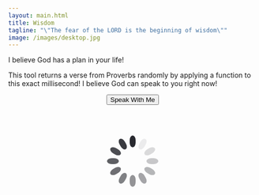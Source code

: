 ```yaml
---
layout: main.html
title: Wisdom
tagline: "\"The fear of the LORD is the beginning of wisdom\""
image: /images/desktop.jpg
---
```


I believe God has a plan in your life!

This tool returns a verse from Proverbs randomly by applying a function to this exact millisecond! 
I believe God can speak to you right now!

<p style="text-align: center">
  <button type="button" id="wisdom-btn"  class="wisdom-btn">Speak With Me</button>
</p>

<p class="loading" style="text-align: center">
  <svg class="lds-spinner" width="200px"  height="200px"  xmlns="http://www.w3.org/2000/svg" xmlns:xlink="http://www.w3.org/1999/xlink" viewBox="0 0 100 100" preserveAspectRatio="xMidYMid" style="background: none;"><g transform="rotate(0 50 50)">
    <rect x="47" y="24" rx="9.4" ry="4.8" width="6" height="12" fill="#28292f">
      <animate attributeName="opacity" values="1;0" keyTimes="0;1" dur="1s" begin="-0.9166666666666666s" repeatCount="indefinite"></animate>
    </rect>
  </g><g transform="rotate(30 50 50)">
    <rect x="47" y="24" rx="9.4" ry="4.8" width="6" height="12" fill="#28292f">
      <animate attributeName="opacity" values="1;0" keyTimes="0;1" dur="1s" begin="-0.8333333333333334s" repeatCount="indefinite"></animate>
    </rect>
  </g><g transform="rotate(60 50 50)">
    <rect x="47" y="24" rx="9.4" ry="4.8" width="6" height="12" fill="#28292f">
      <animate attributeName="opacity" values="1;0" keyTimes="0;1" dur="1s" begin="-0.75s" repeatCount="indefinite"></animate>
    </rect>
  </g><g transform="rotate(90 50 50)">
    <rect x="47" y="24" rx="9.4" ry="4.8" width="6" height="12" fill="#28292f">
      <animate attributeName="opacity" values="1;0" keyTimes="0;1" dur="1s" begin="-0.6666666666666666s" repeatCount="indefinite"></animate>
    </rect>
  </g><g transform="rotate(120 50 50)">
    <rect x="47" y="24" rx="9.4" ry="4.8" width="6" height="12" fill="#28292f">
      <animate attributeName="opacity" values="1;0" keyTimes="0;1" dur="1s" begin="-0.5833333333333334s" repeatCount="indefinite"></animate>
    </rect>
  </g><g transform="rotate(150 50 50)">
    <rect x="47" y="24" rx="9.4" ry="4.8" width="6" height="12" fill="#28292f">
      <animate attributeName="opacity" values="1;0" keyTimes="0;1" dur="1s" begin="-0.5s" repeatCount="indefinite"></animate>
    </rect>
  </g><g transform="rotate(180 50 50)">
    <rect x="47" y="24" rx="9.4" ry="4.8" width="6" height="12" fill="#28292f">
      <animate attributeName="opacity" values="1;0" keyTimes="0;1" dur="1s" begin="-0.4166666666666667s" repeatCount="indefinite"></animate>
    </rect>
  </g><g transform="rotate(210 50 50)">
    <rect x="47" y="24" rx="9.4" ry="4.8" width="6" height="12" fill="#28292f">
      <animate attributeName="opacity" values="1;0" keyTimes="0;1" dur="1s" begin="-0.3333333333333333s" repeatCount="indefinite"></animate>
    </rect>
  </g><g transform="rotate(240 50 50)">
    <rect x="47" y="24" rx="9.4" ry="4.8" width="6" height="12" fill="#28292f">
      <animate attributeName="opacity" values="1;0" keyTimes="0;1" dur="1s" begin="-0.25s" repeatCount="indefinite"></animate>
    </rect>
  </g><g transform="rotate(270 50 50)">
    <rect x="47" y="24" rx="9.4" ry="4.8" width="6" height="12" fill="#28292f">
      <animate attributeName="opacity" values="1;0" keyTimes="0;1" dur="1s" begin="-0.16666666666666666s" repeatCount="indefinite"></animate>
    </rect>
  </g><g transform="rotate(300 50 50)">
    <rect x="47" y="24" rx="9.4" ry="4.8" width="6" height="12" fill="#28292f">
      <animate attributeName="opacity" values="1;0" keyTimes="0;1" dur="1s" begin="-0.08333333333333333s" repeatCount="indefinite"></animate>
    </rect>
  </g><g transform="rotate(330 50 50)">
    <rect x="47" y="24" rx="9.4" ry="4.8" width="6" height="12" fill="#28292f">
      <animate attributeName="opacity" values="1;0" keyTimes="0;1" dur="1s" begin="0s" repeatCount="indefinite"></animate>
    </rect>
  </g></svg>
</p>

<blockquote class="manifesto"></blockquote>

<span class="ref"></span>
